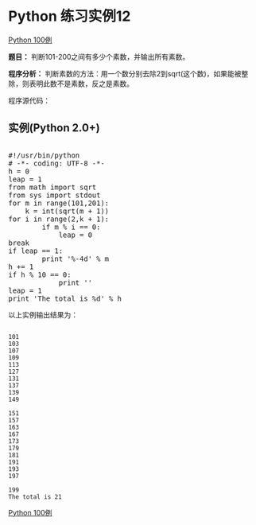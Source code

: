 Python 练习实例12
=============

 [Python 100例](python-100-examples.md)


 **题目：** 判断101-200之间有多少个素数，并输出所有素数。

 **程序分析：** 判断素数的方法：用一个数分别去除2到sqrt(这个数)，如果能被整除，则表明此数不是素数，反之是素数。 　　　　　

 程序源代码：

  实例(Python 2.0+)
---------------

 <pre>

#!/usr/bin/python
# -*- coding: UTF-8 -*-
h = 0
leap = 1
from math import sqrt
from sys import stdout
for m in range(101,201):
    k = int(sqrt(m + 1))
for i in range(2,k + 1):
        if m % i == 0:
            leap = 0
break
if leap == 1:
        print '%-4d' % m
h += 1
if h % 10 == 0:
            print ''
leap = 1
print 'The total is %d' % h
</pre>

以上实例输出结果为：


```

101
103
107
109
113
127
131
137
139
149

151
157
163
167
173
179
181
191
193
197

199
The total is 21

```

[Python 100例](python-100-examples.md)
